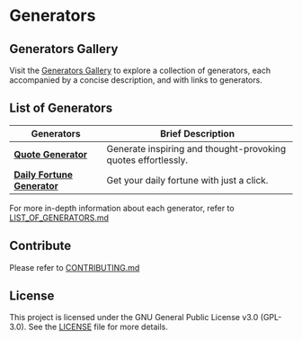 # Generators

## Generators Gallery

Visit the [Generators Gallery](https://lifeadventurer.github.io/generators) to explore a collection of generators, each accompanied by a concise description, and with links to generators.

## List of Generators

| Generators                                       | Brief Description                                             |
|--------------------------------------------------|---------------------------------------------------------------|
| **[Quote Generator][Quote Generator]**           | Generate inspiring and thought-provoking quotes effortlessly. |
| **[Daily Fortune Generator][Fortune Generator]** | Get your daily fortune with just a click.                     |

For more in-depth information about each generator, refer to [LIST_OF_GENERATORS.md](./LIST_OF_GENERATORS.md)

## Contribute

Please refer to [CONTRIBUTING.md](./CONTRIBUTING.md)

[Quote Generator]: https://lifeadventurer.github.io/generators/quote_generator
[Fortune Generator]: https://lifeadventurer.github.io/generators/fortune_generator

## License

This project is licensed under the GNU General Public License v3.0 (GPL-3.0). See the [LICENSE](./LICENSE) file for more details.

